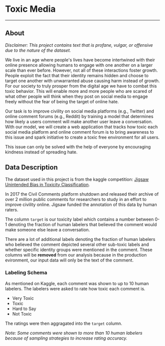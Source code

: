 # Toxic Media
---
## About

*Disclaimer: This project contains text that is profane, vulgar, or offensive due to the nature of the dataset.*

We live in an age where people's lives have become intertwined with their online presence allowing humans to engage with one another on a larger scale than ever before.  However, not all of these interactions foster growth.  People exploit the fact that their identity remains hidden and choose to target one another with unwarranted abuse causing harm instead of growth.  For our society to truly prosper from the digital age we have to combat this toxic behavior.  This will enable more and more people who are scared of what other people will think when they post on social media to engage freely without the fear of being the target of online hate.  

Our task is to improve civility on social media platforms (e.g., Twitter) and online comment forums (e.g., Reddit) by training a model that determines how likely a users comment will make another user leave a conversation.  With our model, we will create a web application that tracks how toxic each social media platform and online comment forum is to bring awareness to this issue and spark initiative to create a toxic free environment for all users.  

This issue can only be solved with the help of everyone by encouraging kindness instead of spreading hate.

## Data Description
The dataset used in this project is from the kaggle competition: [Jigsaw Unintended Bias in Toxicity Classification](https://www.kaggle.com/c/jigsaw-unintended-bias-in-toxicity-classification/data).

In 2017 the Civil Comments platform shutdown and released their archive of over 2 million public comments for researchers to study in an effort to improve civility online. Jigsaw funded the annotation of this data by human raters. 

The column `target` is our toxicity label which contains a number between 0-1 denoting the fraction of human labelers that believed the comment would make someone else leave a conversation. 

There are a lot of additional labels denoting the fraction of human labelers who believed the comment depicted several other sub-toxic labels and whether specific identity groups were mentioned in the comment. These columns will be **removed** from our analysis because in the production evironment, our input data will only be the text of the comment.

### Labeling Schema
As mentioned on Kaggle, each comment was shown to up to 10 human labelers.  The labelers were asked to rate how toxic each comment is. 
* Very Toxic
* Toxic
* Hard to Say
* Not Toxic

The ratings were then aggragated into the `target` column.

*Note: Some comments were shown to more than 10 human labelers because of sampling strategies to increase rating accuracy.*